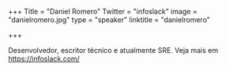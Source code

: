 +++ Title = "Daniel Romero" Twitter = "infoslack" image = "danielromero.jpg" type = "speaker" linktitle = "danielromero"

+++

Desenvolvedor, escritor técnico e atualmente SRE. Veja mais em https://infoslack.com/
